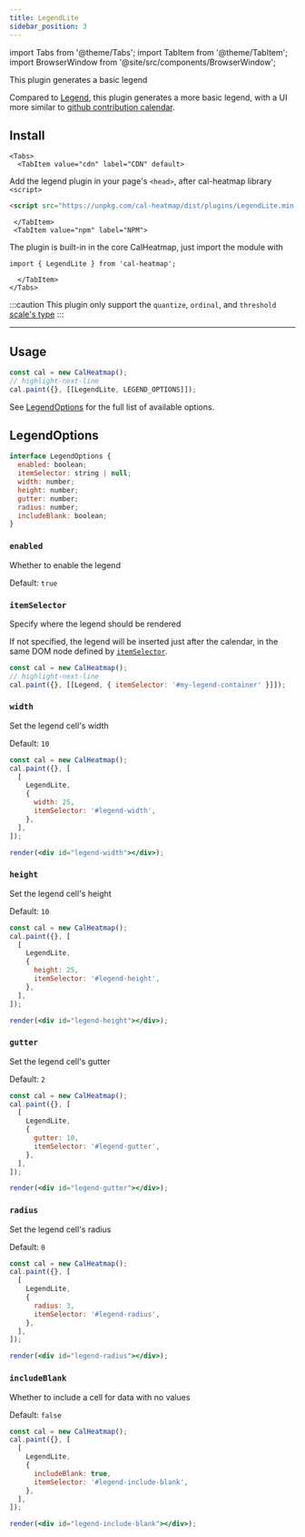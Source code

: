 ```yaml
---
title: LegendLite
sidebar_position: 3
---
```


import Tabs from '@theme/Tabs';
import TabItem from '@theme/TabItem';
import BrowserWindow from '@site/src/components/BrowserWindow';

<p className="subhead">This plugin generates a basic legend</p>

Compared to [Legend](plugins/legend.md), this plugin generates a more basic legend, with a UI
more similar to [github contribution calendar](https://docs.github.com/en/account-and-profile/setting-up-and-managing-your-github-profile/managing-contribution-settings-on-your-profile/viewing-contributions-on-your-profile#contributions-calendar).

## Install

```mdx-code-block
<Tabs>
  <TabItem value="cdn" label="CDN" default>
```

Add the legend plugin in your page's `<head>`, after cal-heatmap library `<script>`

```html
<script src="https://unpkg.com/cal-heatmap/dist/plugins/LegendLite.min.js"></script>
```

```mdx-code-block
 </TabItem>
 <TabItem value="npm" label="NPM">
```

The plugin is built-in in the core CalHeatmap, just import the module with

```
import { LegendLite } from 'cal-heatmap';
```

```mdx-code-block
  </TabItem>
</Tabs>
```

:::caution
This plugin only support the `quantize`, `ordinal`, and `threshold` [scale's type](options/scale.md#type)
:::

<hr />

## Usage

```js
const cal = new CalHeatmap();
// highlight-next-line
cal.paint({}, [[LegendLite, LEGEND_OPTIONS]]);
```

See [LegendOptions](#legendoptions) for the full list of available options.

## LegendOptions

```js
interface LegendOptions {
  enabled: boolean;
  itemSelector: string | null;
  width: number;
  height: number;
  gutter: number;
  radius: number;
  includeBlank: boolean;
}
```

### `enabled`

Whether to enable the legend

Default: `true`

### `itemSelector`

Specify where the legend should be rendered

If not specified, the legend will be inserted just after the calendar, in the same DOM node defined by [`itemSelector`](/options/itemSelector.md).

```js
const cal = new CalHeatmap();
// highlight-next-line
cal.paint({}, [[Legend, { itemSelector: '#my-legend-container' }]]);
```

### `width`

Set the legend cell's width

Default: `10`

<BrowserWindow>

```jsx live noInline
const cal = new CalHeatmap();
cal.paint({}, [
  [
    LegendLite,
    {
      width: 25,
      itemSelector: '#legend-width',
    },
  ],
]);

render(<div id="legend-width"></div>);
```

</BrowserWindow>

### `height`

Set the legend cell's height

Default: `10`

<BrowserWindow>

```jsx live noInline
const cal = new CalHeatmap();
cal.paint({}, [
  [
    LegendLite,
    {
      height: 25,
      itemSelector: '#legend-height',
    },
  ],
]);

render(<div id="legend-height"></div>);
```

</BrowserWindow>

### `gutter`

Set the legend cell's gutter

Default: `2`

<BrowserWindow>

```jsx live noInline
const cal = new CalHeatmap();
cal.paint({}, [
  [
    LegendLite,
    {
      gutter: 10,
      itemSelector: '#legend-gutter',
    },
  ],
]);

render(<div id="legend-gutter"></div>);
```

</BrowserWindow>

### `radius`

Set the legend cell's radius

Default: `0`

<BrowserWindow>

```jsx live noInline
const cal = new CalHeatmap();
cal.paint({}, [
  [
    LegendLite,
    {
      radius: 3,
      itemSelector: '#legend-radius',
    },
  ],
]);

render(<div id="legend-radius"></div>);
```

</BrowserWindow>

### `includeBlank`

Whether to include a cell for data with no values

Default: `false`

<BrowserWindow>

```jsx live noInline
const cal = new CalHeatmap();
cal.paint({}, [
  [
    LegendLite,
    {
      includeBlank: true,
      itemSelector: '#legend-include-blank',
    },
  ],
]);

render(<div id="legend-include-blank"></div>);
```

</BrowserWindow>
